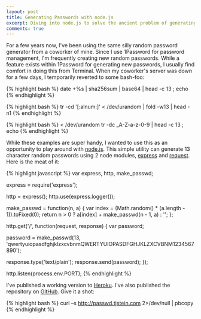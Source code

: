 ```yaml
---
layout: post
title: Generating Passwords with node.js
excerpt: Diving into node.js to solve the ancient problem of generating random passwords in the most difficult way possible.
comments: true
---
```


For a few years now, I've been using the same silly random password generator from a coworker of mine. Since I use 1Password for password management, I'm frequently creating new random passwords. While a feature exists within 1Password for generating new passwords, I usually find comfort in doing this from Terminal. When my coworker's server was down for a few days, I temporarily reverted to some bash-foo:

{% highlight bash %}
date +%s | sha256sum | base64 | head -c 13 ; echo
{% endhighlight %}

{% highlight bash %}
tr -cd '[:alnum:]' < /dev/urandom | fold -w13 | head -n1
{% endhighlight %}

{% highlight bash %}
< /dev/urandom tr -dc _A-Z-a-z-0-9 | head -c 13 ; echo
{% endhighlight %}

While these examples are super handy, I wanted to use this as an opportunity to play around with <a href="http://nodejs.org/" target="_new" rel="external">node.js</a>. This simple utility can generate 13 character random passwords using 2 node modules, <a href="https://github.com/visionmedia/express" target="_new" rel="external">express</a> and <a href="https://github.com/mikeal/request" target="_new" rel="external">request</a>. Here is the meat of it:

{% highlight javascript %}
var express, http, make_passwd;

express = require('express');

http = express();
http.use(express.logger());

make_passwd = function(n, a) {
  var index = (Math.random() * (a.length - 1)).toFixed(0);
  return n > 0 ? a[index] + make_passwd(n - 1, a) : '';
};

http.get('/', function(request, response) {
  var password;

  password = make_passwd(13, 'qwertyuiopasdfghjklzxcvbnmQWERTYUIOPASDFGHJKLZXCVBNM1234567890');

  response.type('text/plain');
  response.send(password);
});

http.listen(process.env.PORT);
{% endhighlight %}

I've published a working version to <a href="http://passwd.tjstein.com" target="_new" rel="external">Heroku</a>. I've also published the repository on <a href="https://github.com/tjstein/passwd" target="_new" rel="external">GitHub</a>. Give it a shot:

{% highlight bash %}
curl –s http://passwd.tjstein.com 2>/dev/null | pbcopy
{% endhighlight %}